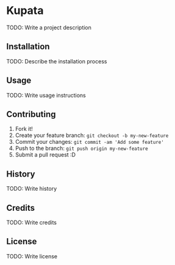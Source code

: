 
# Kupata 
TODO: Write a project description


## Installation
TODO: Describe the installation process


## Usage
TODO: Write usage instructions


## Contributing
1. Fork it!
2. Create your feature branch: `git checkout -b my-new-feature`
3. Commit your changes: `git commit -am 'Add some feature'`
4. Push to the branch: `git push origin my-new-feature`
5. Submit a pull request :D


## History
TODO: Write history


## Credits
TODO: Write credits


## License
TODO: Write license
